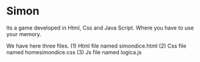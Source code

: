 # Simon
Its a game developed in Html, Css and Java Script. Where you have to use your memory.

We have here three files. (1) Html file named simondice.html
                          (2) Css file named homesimondice.css
                          (3) Js file named logica.js 
